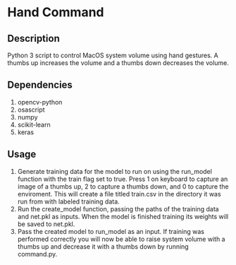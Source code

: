 # Hand Command

## Description
Python 3 script to control MacOS system volume using hand gestures. A thumbs up increases the volume and a thumbs down decreases the volume. 

## Dependencies
1. opencv-python
2. osascript
3. numpy
4. scikit-learn
5. keras

## Usage
1. Generate training data for the model to run on using the run_model function with the train flag set to true. Press 1 on keyboard to capture an image of a thumbs up, 2 to capture a thumbs down, and 0 to capture the enviroment. This will create a file titled train.csv in the directory it was run from with labeled training data.
2. Run the create_model function, passing the paths of the training data and net.pkl as inputs. When the model is finished training its weights will be saved to net.pkl. 
3. Pass the created model to run_model as an input. If training was performed correctly you will now be able to raise system volume with a thumbs up and decrease it with a thumbs down by running command.py. 
